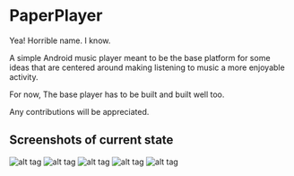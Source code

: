 # PaperPlayer

Yea! Horrible name. I know.

A simple Android music player meant to be the base platform for some ideas that are centered around making listening to music a more enjoyable activity.

For now, The base player has to be built and built well too.

Any contributions will be appreciated.

## Screenshots of current state

![alt tag](screenshots/SC_1.png)
![alt tag](screenshots/SC_2.png)
![alt tag](screenshots/SC_3.png)
![alt tag](screenshots/SC_4.png)
![alt tag](screenshots/SC_5.png)
